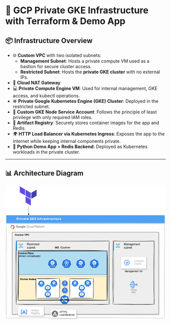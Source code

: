 # 🔐 GCP Private GKE Infrastructure with Terraform & Demo App

## 📦 Infrastructure Overview

- 🌐 **Custom VPC** with two isolated subnets:
  - **Management Subnet**: Hosts a private compute VM used as a bastion for secure cluster access.
  - **Restricted Subnet**: Hosts the **private GKE cluster** with no external IPs.
- 🔁 **Cloud NAT Gateway**
- 💻 **Private Compute Engine VM**: Used for internal management, GKE access, and kubectl operations.
- ☸️ **Private Google Kubernetes Engine (GKE) Cluster**: Deployed in the restricted subnet.
- 🔐 **Custom GKE Node Service Account**: Follows the principle of least privilege with only required IAM roles.
- 🐳 **Artifact Registry**: Securely stores container images for the app and Redis.
- 🌍 **HTTP Load Balancer via Kubernetes Ingress**: Exposes the app to the internet while keeping internal components private.
- 🐍 **Python Demo App + Redis Backend**: Deployed as Kubernetes workloads in the private cluster.

---

## 📊 Architecture Diagram

![GCP Private GKE Architecture](architecture.png)

